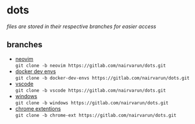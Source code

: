 # dots

*files are stored in their respective branches for easier access*

## branches
- [neovim](https://gitlab.com/nairvarun/dots/-/tree/neovim)<br>
`git clone -b neovim https://gitlab.com/nairvarun/dots.git`
- [docker dev envs](https://gitlab.com/nairvarun/dots/-/tree/docker-dev-envs)<br>
`git clone -b docker-dev-envs https://gitlab.com/nairvarun/dots.git`
- [vscode](https://gitlab.com/nairvarun/dots/-/tree/vscode)<br>
`git clone -b vscode https://gitlab.com/nairvarun/dots.git`
- [windows](https://gitlab.com/nairvarun/dots/-/tree/windows)<br>
`git clone -b windows https://gitlab.com/nairvarun/dots.git`
- [chrome extentions](https://gitlab.com/nairvarun/dots/-/tree/chrome-ext)<br>
`git clone -b chrome-ext https://gitlab.com/nairvarun/dots.git`
